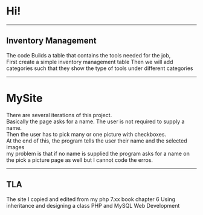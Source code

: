 <h1>Hi!</h1>
<hr>
<h2>Inventory Management</h2>
<p>
The code Builds a table that contains the tools needed for the job,<br />
First create a simple inventory management table
Then we will add categories such that they show the type of tools under different categories
</p>
<hr>
<h1>MySite</h1>
<p>
There are several iterations of this project.<br/ >
Basically the page asks for a name. The user is not required to supply a name.<br>
Then the user has to pick many or one picture with checkboxes.<br />
At the end of this, the program tells the user their name and the selected images<br />
my problem is that if no name is supplied the program asks for a name on the pick a picture page as well
but I cannot code the erros. 
</p>
<hr>
  <h2>TLA</h2>
  The site I copied and edited from my php 7.xx book
  chapter 6 Using inheritance and designing a class
PHP and MySQL Web Development
</p>